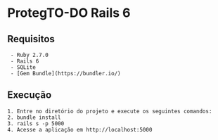 # ProtegTO-DO Rails 6

## Requisitos

	 - Ruby 2.7.0
	 - Rails 6
	 - SQLite
	 - [Gem Bundle](https://bundler.io/)
## Execução
	1. Entre no diretório do projeto e execute os seguintes comandos:
	2. bundle install
	3. rails s -p 5000
	4. Acesse a aplicação em http://localhost:5000
